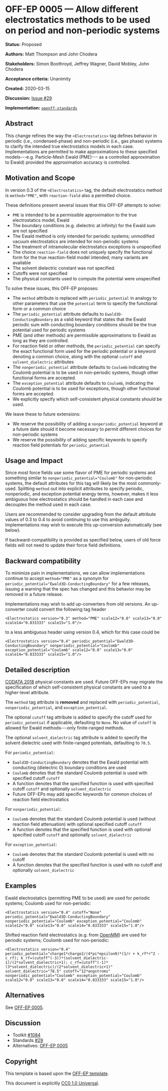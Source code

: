 # OFF-EP 0005 — Allow different electrostatics methods to be used on period and non-periodic systems

**Status:** Proposed

**Authors:** Matt Thompson and John Chodera

**Stakeholders:** Simon Boothroyd, Jeffrey Wagner, David Mobley, John Chodera

**Acceptance criteria:** Unanimity

**Created:** 2020-03-15

**Discussion:** [Issue #29](https://github.com/openforcefield/standards/issues/29)

**Implementation:** [``openff-standards``](https://github.com/openforcefield/openff-standards)

## Abstract

This change refines the way the `<Electrostatics>` tag defines behavior in periodic
(i.e., condensed-phase) and non-periodic (i.e., gas phase) systems to clarify the
intended true electrostatics models in each case. Implementations are permitted
to make approximations to these specified models---e.g. Particle-Mesh Ewald (PME)---
as a controlled approximation to Ewald) provided the approximation accuracy is controlled.

## Motivation and Scope

In version 0.3 of the `<Electrostatics>` tag, the default electrostatics method is
`method="PME"`, with `reaction-field` also a permitted choice.

These definitions present several issues that this OFF-EP attempts to solve:
* `PME` is intended to be a permissible approximation to the true electrostatics model, Ewald
* The boundary conditions (e.g. dielectric at infinity) for the Ewald sum are not specified
* The Ewald method is only intended for periodic systems; unmodified vacuum electrostatics are intended for non-periodic systems
* The treatment of intramolecular electrostatics exceptions is unspecified
* The choice `reaction-field` does not uniquely specify the functional form for the true reaction-field model intended; many variants are available
* The solvent dielectric constant was not specified.
* Cutoffs were not specified
* The physical constants used to compute the potential were unspecified

To solve these issues, this OFF-EP proposes:
* The `method` attribute is replaced with `periodic_potential` in analogy to other parameters that use the `potential` term to specify the functional form or a common choice
* The `periodic_potential` attribute defaults to `Ewald3D-ConductingBoundary` as a valid keyword that states that the Ewald periodic sum with conducting boundary conditions should be the true potential used for periodic systems
* PME (and other methods) are permissible approximations to Ewald as long as they are controlled.
* For reaction field or other methods, the `periodic_potential` can specify the exact functional form used for the periodic potential or a keyword denoting a common choice, along with the optional `cutoff` and `solvent_dielectric` attributes
* The `nonperiodic_potential` attribute defaults to `Coulomb` indicating the Coulomb potential is to be used in non-periodic systems, though other functional forms are accepted.
* The `exception_potential` attribute defaults to `Coulomb`, indicating the Coulomb potential is to be used for exceptions, though other functional forms are accepted.
* We explicitly specify which self-consistent physical constants should be used.

We leave these to future extensions:
* We reserve the possibility of adding a `nonperiodic_potential` keyword at a future date should it become necessary to permit different choices for non-periodic systems
* We reserve the possibility of adding specific keywords to specify reaction field potentials for `periodic_potential`

## Usage and Impact

Since most force fields use some flavor of PME for periodic systems and something similar to
`nonperiodic_potential="Coulomb"` for non-periodic systems, the default attributes for this tag will
likely be the most commonly-used. Splitting `method` out into explicit attributes to specify periodic,
nonperiodic, and exception potential energy terms, however, makes it less
ambiguous how electrostatics should be handled in each case and decouples the method used in each
case.

Users are recommended to consider upgrading from the default attribute values of 0.3 to 0.4 to avoid
continuing to use this ambiguity. Implementations may wish to execute this up-conversion automatically (see below).

If backward-compatibility is provided as specified below, users of old force fields will not need to update their force field definitions.

## Backward compatibility

To minimize pain in implementations, we can allow implementations continue to accept `method="PME"` as a synonym for `periodic_potential="Ewald3D-ConductingBoundary"` for a few releases,
issuing a warning that the spec has changed and this behavior may be removed in a future release.

Implementations may wish to add up-converters from old versions. An up-converter could convert the following tag header
```
<Electrostatics version="0.3" method="PME" scale12="0.0" scale13="0.0" scale14="0.833333" scale15="1.0"/>
```
to a less ambiguous header using version 0.4, which for this case could be
```
<Electrostatics version="0.4" periodic_potential="Ewald3D-ConductingBoundary" nonperiodic_potential="Coulomb" exception_potential="Coulomb" scale12="0.0" scale13="0.0" scale14="0.833333" scale15="1.0"/>
```

## Detailed description

[CODATA 2018](https://physics.nist.gov/cuu/Constants/index.html) physical constants are used.
Future OFF-EPs may migrate the specification of which self-consistent physical constants are used to a higher-level attribute.

The `method` tag attribute is **removed** and replaced with `periodic_potential`, `nonperiodic_potential`, and `exception_potential`.

The optional `cutoff` tag attribute is added to specify the cutoff used for `periodic_potential` if applicable, defaulting to `None`.
No value of `cutoff` is allowed for Ewald methods---only finite-ranged methods.

The optional `solvent_dielectric` tag attribute is added to specify the solvent dielectric used with finite-ranged potentials, defaulting to `78.5`.

For `periodic_potential`:
* `Ewald3D-ConductingBoundary` denotes that the Ewald potential with conducting (dielectric 0) boundary conditions are used
* `Coulomb` denotes that the standard Coulomb potential is used with specified cutoff `cutoff`
* A function denotes that the specified function is used with specified cutoff `cutoff` and optionally `solvent_dielectric`
* Future OFF-EPs may add specific keywords for common choices of reaction field electrostatics

For `nonperiodic_potential`:
* `Coulomb` denotes that the standard Coulomb potential is used (without reaction field attenuation) with optional specified cutoff `cutoff`
* A function denotes that the specified function is used with optional specified cutoff `cutoff` and optionally `solvent_dielectric`

For `exception_potential`:
* `Coulomb` denotes that the standard Coulomb potential is used with no cutoff
* A function denotes that the specified function is used with no cutoff and optionally `solvent_dielectric`

## Examples

Ewald electrostatics (permitting PME to be used) are used for periodic systems; Coulomb used for non-periodic:
```
<Electrostatics version="0.4" cutoff="None" periodic_potential="Ewald3D-ConductingBoundary" nonperiodic_potential="Coulomb" exception_potential="Coulomb" scale12="0.0" scale13="0.0" scale14="0.833333" scale15="1.0"/>
```

Shifted reaction field electrostatics (e.g. from [OpenMM](http://docs.openmm.org/7.6.0/userguide/theory/02_standard_forces.html#coulomb-interaction-with-cutoff)) are used for periodic systems; Coulomb used for non-periodic:
```
<Electrostatics version="0.4" periodic_potential="charge1*charge2/(4*pi*epsilon0)*(1/r + k_rf*r^2 - c_rf); k_rf=(cutoff^(-3))*(solvent_dielectric-1)/(2*solvent_dielectric+1); c_rf=cutoff^(-1)*(3*solvent_dielectric)/(2*solvent_dielectric+1)" solvent_dielectric="78.5" cutoff="12*angstroms" nonperiodic_potential="Coulomb" exception_potential="Coulomb" scale12="0.0" scale13="0.0" scale14="0.833333" scale15="1.0"/>
```

## Alternatives

See [OFF-EP 0005](https://github.com/openforcefield/standards/pull/30).

## Discussion

- Toolkit [#1084](https://github.com/openforcefield/openff-toolkit/issues/1084)
- Standards [#29](https://github.com/openforcefield/standards/issues/29)
- Alternatives: [OFF-EP 0005](https://github.com/openforcefield/standards/pull/30)

## Copyright

This template is based upon the
[OFF-EP template](https://openforcefield.github.io/standards/enhancement-proposals/off-ep-template/).

This document is explicitly [CC0 1.0 Universal](https://creativecommons.org/publicdomain/zero/1.0/).
